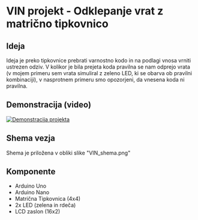 # VIN projekt - Odklepanje vrat z matrično tipkovnico

## Ideja
Ideja je preko tipkovnice prebrati varnostno kodo in na podlagi vnosa vrniti ustrezen odziv. V kolikor je bila prejeta koda pravilna se nam odprejo vrata (v mojem primeru sem vrata simuliral z zeleno LED, ki se obarva ob pravilni kombinaciji), v nasprotnem primeru smo opozorjeni, da vnesena koda ni pravilna.

## Demonstracija (video)
[![Demonstracija projekta](https://i.ytimg.com/vi/Sgy8DASde9M/maxresdefault.jpg)](https://www.youtube.com/watch?v=Sgy8DASde9M)

## Shema vezja
Shema je priložena v obliki slike "VIN_shema.png"

## Komponente
- Arduino Uno
- Arduino Nano
- Matrična Tipkovnica (4x4)
- 2x LED (zelena in rdeča)
- LCD zaslon (16x2)